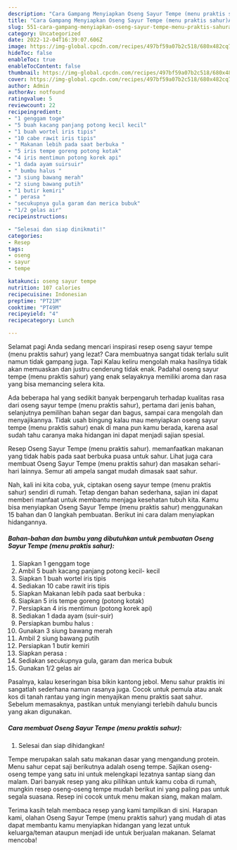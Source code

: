 ```yaml
---
description: "Cara Gampang Menyiapkan Oseng Sayur Tempe (menu praktis sahur)Anti Ribet"
title: "Cara Gampang Menyiapkan Oseng Sayur Tempe (menu praktis sahur)Anti Ribet"
slug: 551-cara-gampang-menyiapkan-oseng-sayur-tempe-menu-praktis-sahuranti-ribet
category: Uncategorized
date: 2022-12-04T16:39:07.606Z
image: https://img-global.cpcdn.com/recipes/497bf59a07b2c518/680x482cq70/oseng-sayur-tempe-menu-praktis-sahur-foto-resep-utama.jpg
hideToc: false
enableToc: true
enableTocContent: false
thumbnail: https://img-global.cpcdn.com/recipes/497bf59a07b2c518/680x482cq70/oseng-sayur-tempe-menu-praktis-sahur-foto-resep-utama.jpg
cover: https://img-global.cpcdn.com/recipes/497bf59a07b2c518/680x482cq70/oseng-sayur-tempe-menu-praktis-sahur-foto-resep-utama.jpg
author: Admin
authorAv: notfound
ratingvalue: 5
reviewcount: 22
recipeingredient:
- "1 genggam toge"
- "5 buah kacang panjang potong kecil kecil"
- "1 buah wortel iris tipis"
- "10 cabe rawit iris tipis"
- " Makanan lebih pada saat berbuka "
- "5 iris tempe goreng potong kotak"
- "4 iris mentimun potong korek api"
- "1 dada ayam suirsuir"
- " bumbu halus "
- "3 siung bawang merah"
- "2 siung bawang putih"
- "1 butir kemiri"
- " perasa "
- "secukupnya gula garam dan merica bubuk"
- "1/2 gelas air"
recipeinstructions:

- "Selesai dan siap dinikmati!"
categories:
- Resep
tags:
- oseng
- sayur
- tempe

katakunci: oseng sayur tempe 
nutrition: 107 calories
recipecuisine: Indonesian
preptime: "PT21M"
cooktime: "PT49M"
recipeyield: "4"
recipecategory: Lunch

---
```



Selamat pagi Anda sedang mencari inspirasi resep oseng sayur tempe (menu praktis sahur) yang lezat? Cara membuatnya sangat tidak terlalu sulit namun tidak gampang juga. Tapi Kalau keliru mengolah maka hasilnya tidak akan memuaskan dan justru cenderung tidak enak. Padahal oseng sayur tempe (menu praktis sahur) yang enak selayaknya memiliki aroma dan rasa yang bisa memancing selera kita.


Ada beberapa hal yang sedikit banyak berpengaruh terhadap kualitas rasa dari oseng sayur tempe (menu praktis sahur), pertama dari jenis bahan, selanjutnya pemilihan bahan segar dan bagus, sampai cara mengolah dan menyajikannya. Tidak usah bingung kalau mau menyiapkan oseng sayur tempe (menu praktis sahur) enak di mana pun kamu berada, karena asal sudah tahu caranya maka hidangan ini dapat menjadi sajian spesial.

Resep Oseng Sayur Tempe (menu praktis sahur). memanfaatkan makanan yang tidak habis pada saat berbuka puasa untuk sahur. Lihat juga cara membuat Oseng Sayur Tempe (menu praktis sahur) dan masakan sehari-hari lainnya. Semur ati ampela sangat mudah dimasak saat sahur.


Nah, kali ini kita coba, yuk, ciptakan oseng sayur tempe (menu praktis sahur) sendiri di rumah. Tetap dengan bahan sederhana, sajian ini dapat memberi manfaat untuk membantu menjaga kesehatan tubuh kita. Kamu bisa menyiapkan Oseng Sayur Tempe (menu praktis sahur) menggunakan 15 bahan dan 0 langkah pembuatan. Berikut ini cara dalam menyiapkan hidangannya.

<!--inarticleads1-->

##### Bahan-bahan dan bumbu yang dibutuhkan untuk pembuatan Oseng Sayur Tempe (menu praktis sahur):

1. Siapkan 1 genggam toge
1. Ambil 5 buah kacang panjang potong kecil- kecil
1. Siapkan 1 buah wortel iris tipis
1. Sediakan 10 cabe rawit iris tipis
1. Siapkan  Makanan lebih pada saat berbuka :
1. Siapkan 5 iris tempe goreng (potong kotak)
1. Persiapkan 4 iris mentimun (potong korek api)
1. Sediakan 1 dada ayam (suir-suir)
1. Persiapkan  bumbu halus :
1. Gunakan 3 siung bawang merah
1. Ambil 2 siung bawang putih
1. Persiapkan 1 butir kemiri
1. Siapkan  perasa :
1. Sediakan secukupnya gula, garam dan merica bubuk
1. Gunakan 1/2 gelas air


Pasalnya, kalau keseringan bisa bikin kantong jebol. Menu sahur praktis ini sangatlah sederhana namun rasanya juga. Cocok untuk pemula atau anak kos di tanah rantau yang ingin menyajikan menu praktis saat sahur. Sebelum memasaknya, pastikan untuk menyiangi terlebih dahulu buncis yang akan digunakan. 

<!--inarticleads2-->

##### Cara membuat Oseng Sayur Tempe (menu praktis sahur):


1. Selesai dan siap dihidangkan!

Tempe merupakan salah satu makanan dasar yang mengandung protein. Menu sahur cepat saji berikutnya adalah oseng tempe. Sajikan oseng-oseng tempe yang satu ini untuk melengkapi lezatnya santap siang dan malam. Dari banyak resep yang aku pilihkan untuk kamu coba di rumah, mungkin resep oseng-oseng tempe mudah berikut ini yang paling pas untuk segala suasana. Resep ini cocok untuk menu makan siang, makan malam. 

Terima kasih telah membaca resep yang kami tampilkan di sini. Harapan kami, olahan Oseng Sayur Tempe (menu praktis sahur) yang mudah di atas dapat membantu kamu menyiapkan hidangan yang lezat untuk keluarga/teman ataupun menjadi ide untuk berjualan makanan. Selamat mencoba!
